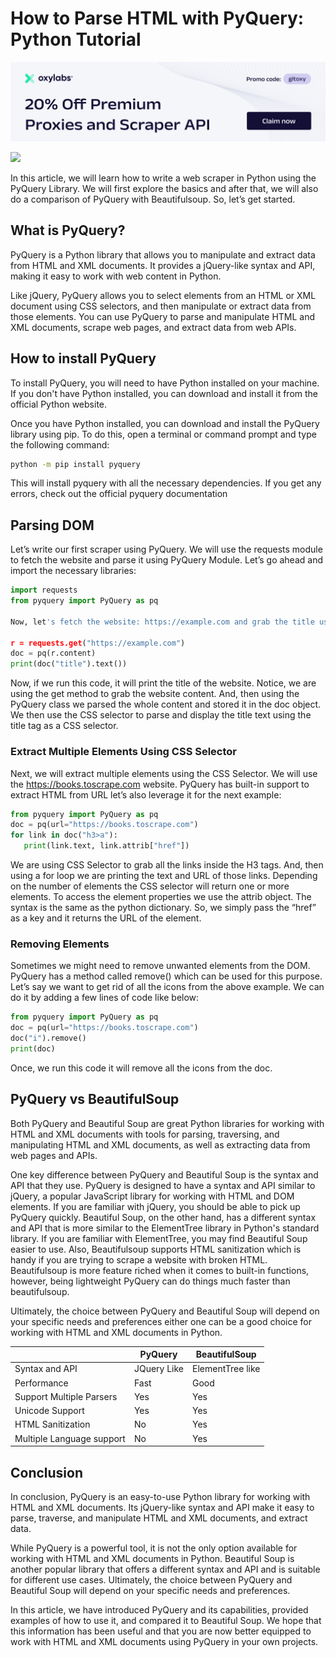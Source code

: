 # How to Parse HTML with PyQuery: Python Tutorial

[![Oxylabs promo code](https://raw.githubusercontent.com/oxylabs/product-integrations/refs/heads/master/Affiliate-Universal-1090x275.png)](https://oxylabs.io/pages/gitoxy?utm_source=877&utm_medium=affiliate&groupid=877&utm_content=parse-html-pyquery-github&transaction_id=102f49063ab94276ae8f116d224b67)

[![](https://dcbadge.vercel.app/api/server/eWsVUJrnG5)](https://discord.gg/GbxmdGhZjq)

In this article, we will learn how to write a web scraper in Python using the PyQuery Library. We will first explore the basics and after that, we will also do a comparison of PyQuery with Beautifulsoup. So, let’s get started.

## What is PyQuery?

PyQuery is a Python library that allows you to manipulate and extract data from HTML and XML documents. It provides a jQuery-like syntax and API, making it easy to work with web content in Python.

Like jQuery, PyQuery allows you to select elements from an HTML or XML document using CSS selectors, and then manipulate or extract data from those elements. You can use PyQuery to parse and manipulate HTML and XML documents, scrape web pages, and extract data from web APIs.

## How to install PyQuery

To install PyQuery, you will need to have Python installed on your machine. If you don't have Python installed, you can download and install it from the official Python website.

Once you have Python installed, you can download and install the PyQuery library using pip. To do this, open a terminal or command prompt and type the following command:

```bash
python -m pip install pyquery
```

This will install pyquery with all the necessary dependencies. If you get any errors, check out the official pyquery documentation 

## Parsing DOM

Let’s write our first scraper using PyQuery. We will use the requests module to fetch the website and parse it using PyQuery Module. Let’s go ahead and import the necessary libraries:

```python
import requests
from pyquery import PyQuery as pq
 
Now, let's fetch the website: https://example.com and grab the title using pyquery.

r = requests.get("https://example.com")
doc = pq(r.content)
print(doc("title").text())
```

Now, if we run this code, it will print the title of the website. Notice, we are using the get method to grab the website content. And, then using the PyQuery class we parsed the whole content and stored it in the doc object. We then use the CSS selector to parse and display the title text using the title tag as a CSS selector.

### Extract Multiple Elements Using CSS Selector

Next, we will extract multiple elements using the CSS Selector. We will use the https://books.toscrape.com website. PyQuery has built-in support to extract HTML from URL let’s also leverage it for the next example:

```python
from pyquery import PyQuery as pq
doc = pq(url="https://books.toscrape.com")
for link in doc("h3>a"):
   print(link.text, link.attrib["href"])
```

We are using CSS Selector to grab all the links inside the H3 tags. And, then using a for loop we are printing the text and URL of those links.  Depending on the number of elements the CSS selector will return one or more elements.
To access the element properties we use the attrib object. The syntax is the same as the python dictionary. So, we simply pass the “href” as a key and it returns the URL of the element.

### Removing Elements

Sometimes we might need to remove unwanted elements from the DOM. PyQuery has a method called remove() which can be used for this purpose. Let’s say we want to get rid of all the icons from the above example. We can do it by adding a few lines of code like below:

```python
from pyquery import PyQuery as pq
doc = pq(url="https://books.toscrape.com")
doc("i").remove()
print(doc)
```

Once, we run this code it will remove all the icons from the doc.

## PyQuery vs BeautifulSoup

Both PyQuery and Beautiful Soup are great Python libraries for working with HTML and XML documents with tools for parsing, traversing, and manipulating HTML and XML documents, as well as extracting data from web pages and APIs.

One key difference between PyQuery and Beautiful Soup is the syntax and API that they use. PyQuery is designed to have a syntax and API similar to jQuery, a popular JavaScript library for working with HTML and DOM elements. If you are familiar with jQuery, you should be able to pick up PyQuery quickly. Beautiful Soup, on the other hand, has a different syntax and API that is more similar to the ElementTree library in Python's standard library. If you are familiar with ElementTree, you may find Beautiful Soup easier to use. Also, Beautifulsoup supports HTML sanitization which is handy if you are trying to scrape a website with broken HTML. Beautifulsoup is more feature riched when it comes to built-in functions, however, being lightweight PyQuery can do things much faster than beautifulsoup.

Ultimately, the choice between PyQuery and Beautiful Soup will depend on your specific needs and preferences either one can be a good choice for working with HTML and XML documents in Python.

<table>
<thead> 
<tr>
<th> </th>
<th>PyQuery </th>
<th>BeautifulSoup</th>
</tr>
</thead>
<tbody>
<tr>
<td>Syntax and API</td>
<td>JQuery Like </td>
<td>ElementTree like </td>
</tr>
<tr>
<td>Performance</td>
<td>Fast</td>
<td>Good</td>
</tr>
<tr>
<td>Support Multiple Parsers</td>
<td>Yes</td>
<td>Yes</td>
</tr>
<tr>
<td>Unicode Support</td>
<td>Yes</td>
<td>Yes</td>
</tr>
<tr>
<td>HTML Sanitization</td>
<td>No</td>
<td>Yes</td>
</tr>
<tr>
<td>Multiple Language support</td>
<td>No</td>
<td>Yes</td>
</tr>
</tbody>
</table>

## Conclusion

In conclusion, PyQuery is an easy-to-use Python library for working with HTML and XML documents. Its jQuery-like syntax and API make it easy to parse, traverse, and manipulate HTML and XML documents, and extract data.

While PyQuery is a powerful tool, it is not the only option available for working with HTML and XML documents in Python. Beautiful Soup is another popular library that offers a different syntax and API and is suitable for different use cases. Ultimately, the choice between PyQuery and Beautiful Soup will depend on your specific needs and preferences.

In this article, we have introduced PyQuery and its capabilities, provided examples of how to use it, and compared it to Beautiful Soup. We hope that this information has been useful and that you are now better equipped to work with HTML and XML documents using PyQuery in your own projects.
